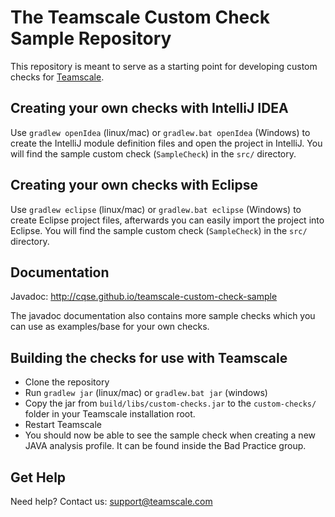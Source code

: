 The Teamscale Custom Check Sample Repository
============================================

This repository is meant to serve as a starting point for developing custom checks for [Teamscale](https://www.teamscale.com).

Creating your own checks with IntelliJ IDEA
-------------------------------------
Use ```gradlew openIdea``` (linux/mac) or ```gradlew.bat openIdea``` (Windows) to create the IntelliJ module definition files and open the project in IntelliJ. You will find the sample custom check (```SampleCheck```) in the ```src/``` directory.

Creating your own checks with Eclipse
-------------------------------------
Use ```gradlew eclipse``` (linux/mac) or ```gradlew.bat eclipse``` (Windows) to create Eclipse project files, afterwards you can easily import the project into Eclipse. You will find the sample custom check (```SampleCheck```) in the ```src/``` directory.

Documentation
-------------
Javadoc: http://cqse.github.io/teamscale-custom-check-sample

The javadoc documentation also contains more sample checks which you can use as examples/base for your own checks.

Building the checks for use with Teamscale
------------------------------------------
- Clone the repository
- Run ```gradlew jar``` (linux/mac) or ```gradlew.bat jar``` (windows)
- Copy the jar from ```build/libs/custom-checks.jar``` to the ```custom-checks/``` folder in your Teamscale installation root.
- Restart Teamscale
- You should now be able to see the sample check when creating a new JAVA analysis profile. It can be found inside the Bad Practice group.


Get Help
--------
Need help? Contact us: support@teamscale.com
